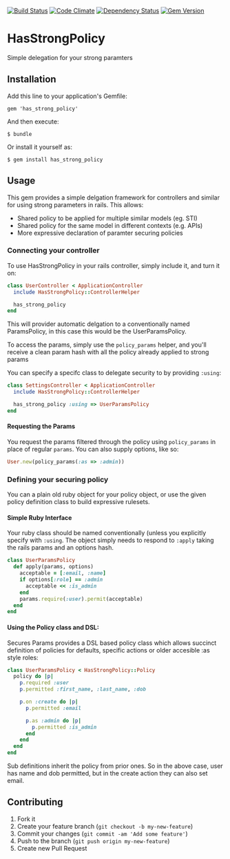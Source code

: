 [![Build Status](https://travis-ci.org/loz/has_strong_policy.png)](https://travis-ci.org/loz/has_strong_policy)
[![Code Climate](https://codeclimate.com/github/loz/has_strong_policy.png)](https://codeclimate.com/github/loz/has_strong_policy)
[![Dependency Status](https://gemnasium.com/loz/has_strong_policy.png)](https://gemnasium.com/loz/has_strong_policy)
[![Gem Version](https://badge.fury.io/rb/has_strong_policy.png)](http://badge.fury.io/rb/has_strong_policy)

# HasStrongPolicy

Simple delegation for your strong paramters

## Installation

Add this line to your application's Gemfile:

    gem 'has_strong_policy'

And then execute:

    $ bundle

Or install it yourself as:

    $ gem install has_strong_policy

## Usage

This gem provides a simple delgation framework for controllers and similar for
using strong parameters in rails.  This allows:

* Shared policy to be applied for multiple similar models (eg. STI)
* Shared policy for the same model in different contexts (e.g. APIs)
* More expressive declaration of paramter securing policies

### Connecting your controller

To use HasStrongPolicy in your rails controller, simply include it, and turn it on:


```ruby
class UserController < ApplicationController
  include HasStrongPolicy::ControllerHelper

  has_strong_policy
end
```

This will provider automatic delgation to a conventionally named ParamsPolicy,
in this case this would be the UserParamsPolicy.

To access the params, simply use the `policy_params` helper, and you'll receive
a clean param hash with all the policy already applied to strong params

You can specify a specifc class to delegate security to by providing `:using`:


```ruby
class SettingsController < ApplicationController
  include HasStrongPolicy::ControllerHelper

  has_strong_policy :using => UserParamsPolicy
end
```

#### Requesting the Params

You request the params filtered through the policy using `policy_params` in
place of regular `params`.  You can also supply options, like so:

```ruby
User.new(policy_params(:as => :admin))
```

### Defining your securing policy

You can a plain old ruby object for your policy object, or use the given policy
definition class to build expressive rulesets.

#### Simple Ruby Interface

Your ruby class should be named conventionally (unless you explicitly specify
with `:using`.  The object simply needs to respond to `:apply` taking the
rails params and an options hash.

```ruby
class UserParamsPolicy
  def apply(params, options)
    acceptable = [:email, :name]
    if options[:role] == :admin
      acceptable << :is_admin
    end
    params.require(:user).permit(acceptable)
  end
end
```

#### Using the Policy class and DSL:

Secures Params provides a DSL based policy class which allows succinct definition
of policies for defaults, specific actions or older accesible :as style roles:

```ruby
class UserParamsPolicy < HasStrongPolicy::Policy
  policy do |p|
    p.required :user
    p.permitted :first_name, :last_name, :dob

    p.on :create do |p|
      p.permitted :email

      p.as :admin do |p|
        p.permitted :is_admin
      end
    end
  end
end
```

Sub definitions inherit the policy from prior ones.  So in the above case, user
has name and dob permitted, but in the create action they can also set email.


## Contributing

1. Fork it
2. Create your feature branch (`git checkout -b my-new-feature`)
3. Commit your changes (`git commit -am 'Add some feature'`)
4. Push to the branch (`git push origin my-new-feature`)
5. Create new Pull Request
